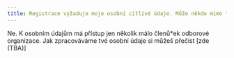 ```yaml
---
title: Registrace vyžaduje moje osobní citlivé údaje. Může někdo mimo tuto organizaci získat tyto údaje?
---
```

Ne. K osobním údajům má přístup jen několik málo členů*ek odborové organizace. Jak zpracováváme tvé osobní údaje si můžeš přečíst [zde (TBA)]
